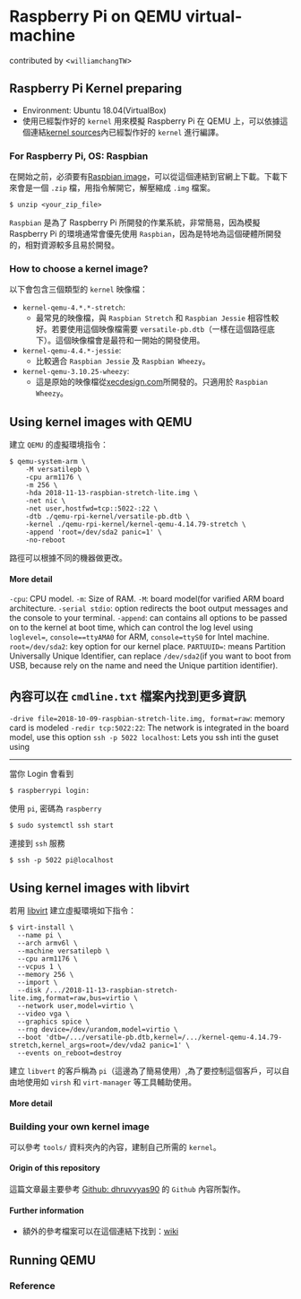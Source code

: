 # Raspberry Pi on QEMU virtual-machine 
contributed by <`williamchangTW`>

## Raspberry Pi Kernel preparing
- Environment: Ubuntu 18.04(VirtualBox)
- 使用已經製作好的 `kernel` 用來模擬 Raspberry Pi 在 QEMU 上，可以依據這個連結[kernel sources]內已經製作好的 `kernel` 進行編譯。  
### For Raspberry Pi, OS: Raspbian
在開始之前，必須要有[Raspbian image]，可以從這個連結到官網上下載。下載下來會是一個 `.zip` 檔，用指令解開它，解壓縮成 `.img` 檔案。
    
    $ unzip <your_zip_file>

`Raspbian` 是為了 Raspberry Pi 所開發的作業系統，非常簡易，因為模擬 Raspberry Pi 的環境通常會優先使用 `Raspbian`，因為是特地為這個硬體所開發的，相對資源較多且易於開發。 

### How to choose a kernel image?
以下會包含三個類型的 `kernel` 映像檔：
- `kernel-qemu-4.*.*-stretch`:
  - 最常見的映像檔，與 `Raspbian Stretch` 和 `Raspbian Jessie` 相容性較好。若要使用這個映像檔需要 `versatile-pb.dtb`（一樣在這個路徑底下）。這個映像檔會是最符和一開始的開發使用。
- `kernel-qemu-4.4.*-jessie`:
  - 比較適合 `Raspbian Jessie` 及 `Raspbian Wheezy`。
- `kernel-qemu-3.10.25-wheezy`:
  - 這是原始的映像檔從[xecdesign.com]所開發的。只適用於 `Raspbian Wheezy`。

## Using kernel images with QEMU
建立 `QEMU` 的虛擬環境指令：

    $ qemu-system-arm \
        -M versatilepb \
        -cpu arm1176 \
        -m 256 \
        -hda 2018-11-13-raspbian-stretch-lite.img \
        -net nic \
        -net user,hostfwd=tcp::5022-:22 \
        -dtb ./qemu-rpi-kernel/versatile-pb.dtb \
        -kernel ./qemu-rpi-kernel/kernel-qemu-4.14.79-stretch \
        -append 'root=/dev/sda2 panic=1' \
        -no-reboot

路徑可以根據不同的機器做更改。
#### More detail 
`-cpu`: CPU model.
`-m`: Size of RAM.
`-M`: board model(for varified ARM board architecture.
`-serial stdio`: option redirects the boot output messages and the console to your terminal.
`-append`: can contains all options to be passed on to the kernel at boot time, which can control the log level using `loglevel=`, `console==ttyAMA0` for ARM, `console=ttyS0` for Intel machine. 
`root=/dev/sda2`: key option for our kernel place.
`PARTUUID=`: means Partition Universally Unique Identifier, can replace `/dev/sda2`(if you want to boot from USB, because rely on the name and need the Unique partition identifier).
    
內容可以在 `cmdline.txt` 檔案內找到更多資訊
---

`-drive file=2018-10-09-raspbian-stretch-lite.img, format=raw`: memory card is modeled
`-redir tcp:5022:22`: The network is integrated in the board model, use this option
`ssh -p 5022 localhost`: Lets you ssh inti the guset using

---
當你 Login 會看到

    $ raspberrypi login:

使用 `pi`, 密碼為 `raspberry`

    $ sudo systemctl ssh start
    
連接到 `ssh` 服務

    $ ssh -p 5022 pi@localhost
    

## Using kernel images with libvirt
若用 [libvirt] 建立虛擬環境如下指令：
  
    $ virt-install \
      --name pi \
      --arch armv6l \
      --machine versatilepb \
      --cpu arm1176 \
      --vcpus 1 \
      --memory 256 \
      --import \
      --disk /.../2018-11-13-raspbian-stretch-lite.img,format=raw,bus=virtio \
      --network user,model=virtio \
      --video vga \
      --graphics spice \
      --rng device=/dev/urandom,model=virtio \
      --boot 'dtb=/.../versatile-pb.dtb,kernel=/.../kernel-qemu-4.14.79-stretch,kernel_args=root=/dev/vda2 panic=1' \
      --events on_reboot=destroy

建立 `libvert` 的客戶稱為 `pi`（這邊為了簡易使用）,為了要控制這個客戶，可以自由地使用如 `virsh` 和 `virt-manager` 等工具輔助使用。 
#### More detail

### Building your own kernel image

可以參考 `tools/` 資料夾內的內容，建制自己所需的 `kernel`。

#### Origin of this repository

這篇文章最主要參考 [Github: dhruvvyas90] 的 `Github` 內容所製作。

#### Further information

- 額外的參考檔案可以在這個連結下找到：[wiki]
## Running QEMU

### Reference
[Raspbian image]: https://www.raspberrypi.org/downloads/raspbian/
[kernel sources]: https://github.com/raspberrypi/linux/
[xecdesign.com]: https://xecdesign.com/downloads/linux-qemu/kernel-qemu
[libvirt]: https://wiki.archlinux.org/index.php/Libvirt_(%E6%AD%A3%E9%AB%94%E4%B8%AD%E6%96%87)
[Github: dhruvvyas90]: https://github.com/dhruvvyas90/qemu-rpi-kernel
[wiki]: https://github.com/dhruvvyas90/qemu-rpi-kernel/wiki
